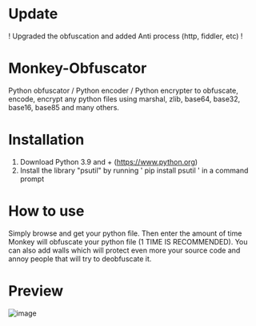 # Update
! Upgraded the obfuscation and added Anti process (http, fiddler, etc) !

# Monkey-Obfuscator
Python obfuscator / Python encoder / Python encrypter to obfuscate, encode, encrypt any python files using marshal, zlib, base64, base32, base16, base85 and many others.

# Installation
1. Download Python 3.9 and + (https://www.python.org)
2. Install the library "psutil" by running ' pip install psutil ' in a command prompt

# How to use
Simply browse and get your python file. Then enter the amount of time Monkey will obfuscate your python file (1 TIME IS RECOMMENDED). You can also add walls which will protect even more your source code and annoy people that will try to deobfuscate it.

# Preview
![image](https://cdn.discordapp.com/attachments/945877316419092534/953840351020478484/unknown.png)
